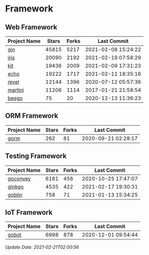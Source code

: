# Framework

## Web Framework
| Project Name | Stars | Forks | Last Commit |
| ------------ | ----- | ----- | ----------- |
| [gin](https://github.com/gin-gonic/gin) | 45815 | 5217 | 2021-02-08 15:24:22 |
| [iris](https://github.com/kataras/iris) | 20090 | 2192 | 2021-02-19 07:58:29 |
| [kit](https://github.com/go-kit/kit) | 19436 | 2009 | 2021-02-09 17:31:23 |
| [echo](https://github.com/labstack/echo) | 19222 | 1717 | 2021-02-11 18:35:16 |
| [revel](https://github.com/revel/revel) | 12144 | 1396 | 2020-07-12 05:57:36 |
| [martini](https://github.com/go-martini/martini) | 11206 | 1114 | 2017-01-21 21:58:54 |
| [beego](https://github.com/astaxie/beego) | 75 | 20 | 2020-12-13 11:36:23 |

## ORM Framework
| Project Name | Stars | Forks | Last Commit |
| ------------ | ----- | ----- | ----------- |
| [gorm](https://github.com/jinzhu/gorm) | 262 | 81 | 2020-09-21 02:28:17 |

## Testing Framework
| Project Name | Stars | Forks | Last Commit |
| ------------ | ----- | ----- | ----------- |
| [goconvey](https://github.com/smartystreets/goconvey) | 6181 | 456 | 2020-10-25 17:47:07 |
| [ginkgo](https://github.com/onsi/ginkgo) | 4535 | 422 | 2021-02-17 19:30:31 |
| [goblin](https://github.com/franela/goblin) | 758 | 71 | 2021-01-13 15:34:25 |

## IoT Framework
| Project Name | Stars | Forks | Last Commit |
| ------------ | ----- | ----- | ----------- |
| [gobot](https://github.com/hybridgroup/gobot) | 6998 | 878 | 2020-12-01 09:54:44 |

*Update Date: 2021-02-21T02:00:56*